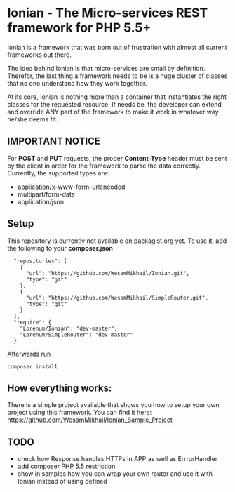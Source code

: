 # Ionian - The Micro-services REST framework for PHP 5.5+

Ionian is a framework that was born out of frustration with almost all current frameworks out there.

The idea behind Ionian is that micro-services are small by definition. Therefor, the last thing a framework needs to be
is a huge cluster of classes that no one understand how they work together.

At its core, Ionian is nothing more than a container that instantiates the right classes for the requested resource.
If needs be, the developer can extend and override ANY part of the framework to make it work in whatever way he/she deems fit.


## IMPORTANT NOTICE

For **POST** and **PUT** requests, the proper **Content-Type** header must be sent by the client in order for the framework to parse
the data correctly. Currently, the supported types are:

- application/x-www-form-urlencoded
- multipart/form-data
- application/json


## Setup

This repository is currently not available on packagist.org yet. To use it, add the following to your **composer.json**

```
  "repositories": [
    {
      "url": "https://github.com/WesamMikhail/Ionian.git",
      "type": "git"
    },
    {
      "url": "https://github.com/WesamMikhail/SimpleRouter.git",
      "type": "git"
    }
  ],
  "require": {
    "Lorenum/Ionian": "dev-master",
    "Lorenum/SimpleRouter": "dev-master"
  }
```

Afterwards run

```
composer install
```

## How everything works:

There is a simple project available that shows you how to setup your own project using this framework.
You can find it here: https://github.com/WesamMikhail/Ionian_Sample_Project


## TODO

- check how Response handles HTTPs in APP as well as ErrrorHandler
- add composer PHP 5.5 restriction
- show in samples how you can wrap your own router and use it with Ionian instead of using defined